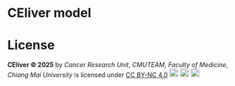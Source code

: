 # CEliver model



# License
**CEliver © 2025** by _Cancer Research Unit_, _CMUTEAM_, _Faculty of Medicine_, _Chiang Mai University_ is licensed under <a href="https://creativecommons.org/licenses/by-nc/4.0/">CC BY-NC 4.0</a> <img src="https://mirrors.creativecommons.org/presskit/icons/cc.svg" width="20" height="20"> <img src="https://mirrors.creativecommons.org/presskit/icons/by.svg" width="20" height="20"> <img src="https://mirrors.creativecommons.org/presskit/icons/nc.svg" width="20" height="20"> 
